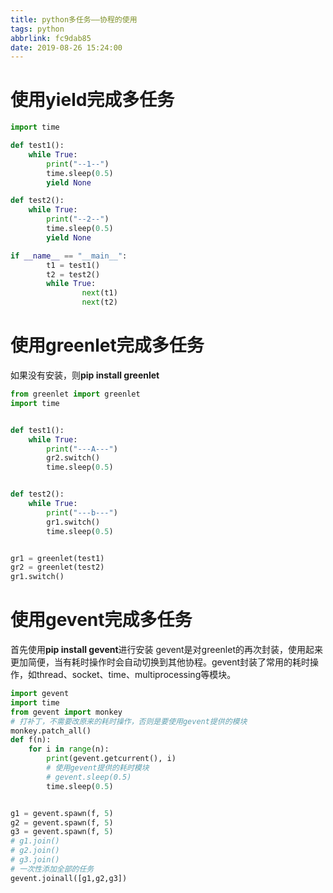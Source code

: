```yaml
---
title: python多任务——协程的使用
tags: python
abbrlink: fc9dab85
date: 2019-08-26 15:24:00
---
```




# 使用yield完成多任务

```python
import time

def test1():
    while True:
        print("--1--")
        time.sleep(0.5)
        yield None

def test2():
    while True:
        print("--2--")
        time.sleep(0.5)
        yield None

if __name__ == "__main__":
        t1 = test1()
        t2 = test2()
        while True:
                next(t1)
                next(t2)
```
# 使用greenlet完成多任务
如果没有安装，则**pip install greenlet**
```python
from greenlet import greenlet
import time


def test1():
    while True:
        print("---A---")
        gr2.switch()
        time.sleep(0.5)


def test2():
    while True:
        print("---b---")
        gr1.switch()
        time.sleep(0.5)


gr1 = greenlet(test1)
gr2 = greenlet(test2)
gr1.switch()
```
# 使用gevent完成多任务
首先使用**pip install gevent**进行安装
gevent是对greenlet的再次封装，使用起来更加简便，当有耗时操作时会自动切换到其他协程。gevent封装了常用的耗时操作，如thread、socket、time、multiprocessing等模块。
```python
import gevent
import time
from gevent import monkey
# 打补丁，不需要改原来的耗时操作，否则是要使用gevent提供的模块
monkey.patch_all()
def f(n):
    for i in range(n):
        print(gevent.getcurrent(), i)
        # 使用gevent提供的耗时模块
        # gevent.sleep(0.5)
        time.sleep(0.5)


g1 = gevent.spawn(f, 5)
g2 = gevent.spawn(f, 5)
g3 = gevent.spawn(f, 5)
# g1.join()
# g2.join()
# g3.join()
# 一次性添加全部的任务
gevent.joinall([g1,g2,g3])

```
